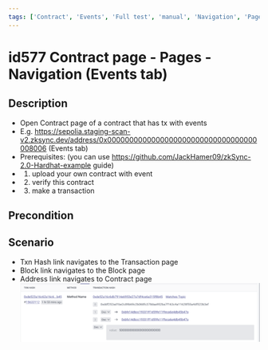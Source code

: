 ```yaml
---
tags: ['Contract', 'Events', 'Full test', 'manual', 'Navigation', 'Pages', 'regression', 'Active']
---
```


# id577 Contract page - Pages - Navigation (Events tab)

## Description
  - Open Contract page of a contract that has tx with events
  - E.g. https://sepolia.staging-scan-v2.zksync.dev/address/0x0000000000000000000000000000000000008006 (Events tab)
  - Prerequisites: (you can use https://github.com/JackHamer09/zkSync-2.0-Hardhat-example guide)
  - 1. upload your own contract with event
  - 2. verify this contract
  - 3. make a transaction

## Precondition


## Scenario
- Txn Hash link navigates to the Transaction page
- Block link navigates to the Block page
- Address link navigates to Contract page
  ![Screenshot](../../../../static/img/Pages/Contracts/id577_1.png)
